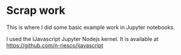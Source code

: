 # Scrap work
This is where I did some basic example work in Jupyter notebooks.

I used the IJavascript Jupyter Nodejs kernel.  It is available at
https://github.com/n-riesco/ijavascript
